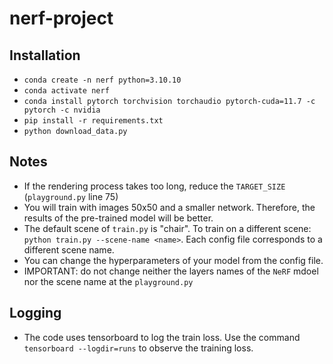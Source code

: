 # nerf-project

## Installation
* `conda create -n nerf python=3.10.10`
* `conda activate nerf`
* `conda install pytorch torchvision torchaudio pytorch-cuda=11.7 -c pytorch -c nvidia`
* `pip install -r requirements.txt`
* `python download_data.py`

## Notes
* If the rendering process takes too long, reduce the `TARGET_SIZE` (`playground.py` line 75)
* You will train with images 50x50 and a smaller network. Therefore, the results of the pre-trained model will be better.
* The default scene of `train.py` is "chair". To train on a different scene: `python train.py --scene-name <name>`. Each config file corresponds to a different scene name.
* You can change the hyperparameters of your model from the config file.
* IMPORTANT: do not change neither the layers names of the `NeRF` mdoel nor the scene name at the `playground.py`
## Logging
* The code uses tensorboard to log the train loss. Use the command `tensorboard --logdir=runs` to observe the training loss.